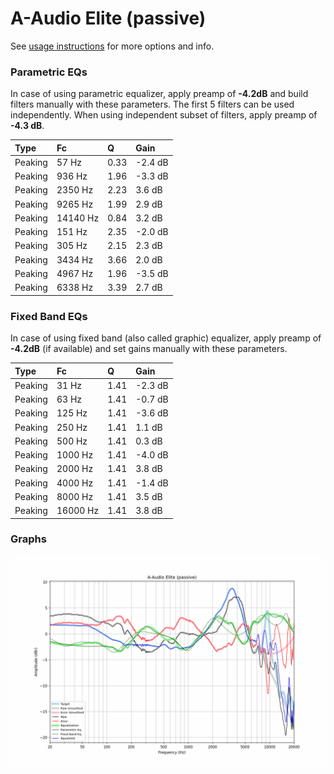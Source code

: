 # A-Audio Elite (passive)
See [usage instructions](https://github.com/jaakkopasanen/AutoEq#usage) for more options and info.

### Parametric EQs
In case of using parametric equalizer, apply preamp of **-4.2dB** and build filters manually
with these parameters. The first 5 filters can be used independently.
When using independent subset of filters, apply preamp of **-4.3 dB**.

| Type    | Fc       |    Q | Gain    |
|:--------|:---------|:-----|:--------|
| Peaking | 57 Hz    | 0.33 | -2.4 dB |
| Peaking | 936 Hz   | 1.96 | -3.3 dB |
| Peaking | 2350 Hz  | 2.23 | 3.6 dB  |
| Peaking | 9265 Hz  | 1.99 | 2.9 dB  |
| Peaking | 14140 Hz | 0.84 | 3.2 dB  |
| Peaking | 151 Hz   | 2.35 | -2.0 dB |
| Peaking | 305 Hz   | 2.15 | 2.3 dB  |
| Peaking | 3434 Hz  | 3.66 | 2.0 dB  |
| Peaking | 4967 Hz  | 1.96 | -3.5 dB |
| Peaking | 6338 Hz  | 3.39 | 2.7 dB  |

### Fixed Band EQs
In case of using fixed band (also called graphic) equalizer, apply preamp of **-4.2dB**
(if available) and set gains manually with these parameters.

| Type    | Fc       |    Q | Gain    |
|:--------|:---------|:-----|:--------|
| Peaking | 31 Hz    | 1.41 | -2.3 dB |
| Peaking | 63 Hz    | 1.41 | -0.7 dB |
| Peaking | 125 Hz   | 1.41 | -3.6 dB |
| Peaking | 250 Hz   | 1.41 | 1.1 dB  |
| Peaking | 500 Hz   | 1.41 | 0.3 dB  |
| Peaking | 1000 Hz  | 1.41 | -4.0 dB |
| Peaking | 2000 Hz  | 1.41 | 3.8 dB  |
| Peaking | 4000 Hz  | 1.41 | -1.4 dB |
| Peaking | 8000 Hz  | 1.41 | 3.5 dB  |
| Peaking | 16000 Hz | 1.41 | 3.8 dB  |

### Graphs
![](./A-Audio%20Elite%20(passive).png)